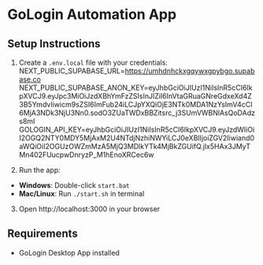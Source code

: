 # GoLogin Automation App

## Setup Instructions

1. Create a `.env.local` file with your credentials:
NEXT_PUBLIC_SUPABASE_URL=https://umhdnhckxgqywxgpybgo.supabase.co
NEXT_PUBLIC_SUPABASE_ANON_KEY=eyJhbGciOiJIUzI1NiIsInR5cCI6IkpXVCJ9.eyJpc3MiOiJzdXBhYmFzZSIsInJlZiI6InVtaGRuaGNreGdxeXd4Z3B5YmdvIiwicm9sZSI6ImFub24iLCJpYXQiOjE3NTk0MDA1NzYsImV4cCI6MjA3NDk3NjU3Nn0.sodO3ZUaTWDxBBZitsrc_j3SUmVWBNlAsQoDAdzs8mI
GOLOGIN_API_KEY=eyJhbGciOiJIUzI1NiIsInR5cCI6IkpXVCJ9.eyJzdWIiOiI2OGQ2NTY0MDY5MjAxM2U4NTdjNzhiNWYiLCJ0eXBlIjoiZGV2Iiwiand0aWQiOiI2OGUzOWZmMzA5MjQ3MDlkYTk4MjBkZGUifQ.jlx5HAx3JMyTMn402FUucpwDnryzP_M1hEnoXRCec6w

2. Run the app:
- **Windows**: Double-click `start.bat`
- **Mac/Linux**: Run `./start.sh` in terminal

3. Open http://localhost:3000 in your browser

## Requirements
- GoLogin Desktop App installed